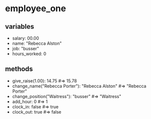 # employee_one

## variables
* salary: 00.00
* name: "Rebecca Alston"
* job: "busser"
* hours_worked: 0

## methods
* give_raise(1.00): 14.75 #=> 15.78
* change_name("Rebecca Porter"): "Rebecca Alston" #=> "Rebecca Porter"
* change_position("Waitress"): "busser" #=> "Waitress"
* add_hour: 0 #=> 1
* clock_in: false #=> true
* clock_out: true #=> false
